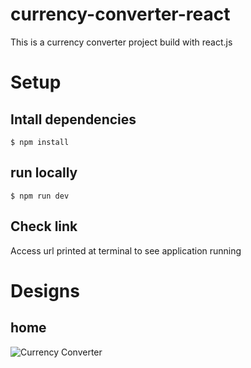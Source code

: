 # currency-converter-react

This is a currency converter project build with react.js

# Setup

## Intall dependencies

`$ npm install`

## run locally

`$ npm run dev`

## Check link

Access url printed at terminal to see application running

# Designs

## home

![Currency Converter]("/assets/home.png" "Currency Converter")
